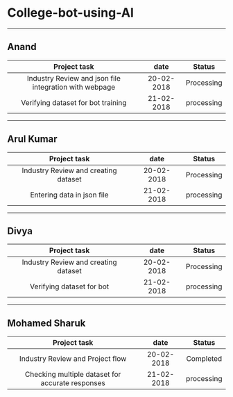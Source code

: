 # College-bot-using-AI
___

## Anand

| Project task                                                     |  date           |  Status         |
| :---------------------------------------------------------------:| :-------------: | :-------------: | 
| Industry Review and json file integration with webpage           | 20-02-2018      | Processing      | 
| Verifying dataset for bot training                               | 21-02-2018      | processing      |

***

## Arul Kumar

| Project task                                                     |  date           |  Status         |
| :---------------------------------------------------------------:| :-------------: | :-------------: | 
| Industry Review and creating dataset                             | 20-02-2018      | Processing      | 
| Entering data in json file                                       | 21-02-2018      | processing      |

***

## Divya

| Project task                                                     |  date           |  Status         |
| :---------------------------------------------------------------:| :-------------: | :-------------: | 
| Industry Review and creating dataset                             | 20-02-2018      | Processing      | 
| Verifying dataset for bot                                        | 21-02-2018      | processing      |


***

## Mohamed Sharuk

| Project task                                                     |  date           |  Status         |
| :---------------------------------------------------------------:| :-------------: | :-------------: | 
| Industry Review and Project flow                                 | 20-02-2018      | Completed       | 
| Checking multiple dataset for accurate responses                 | 21-02-2018      | processing      |




